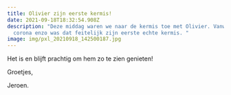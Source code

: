 ```yaml
---
title: Olivier zijn eerste kermis!
date: 2021-09-18T18:32:54.908Z
description: "Deze middag waren we naar de kermis toe met Olivier. Vanwege
  corona enzo was dat feitelijk zijn eerste echte kermis. "
image: img/pxl_20210918_142500187.jpg
---
```

Het is en blijft prachtig om hem zo te zien genieten!

Groetjes,

Jeroen.
